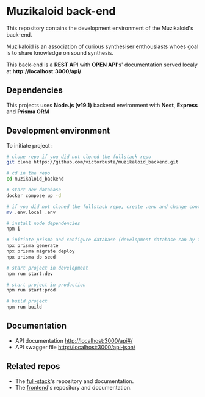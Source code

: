# Muzikaloid back-end

This repository contains the development environment of the Muzikaloid's back-end.

Muzikaloid is an association of curious synthesiser enthousiasts whoes goal is to share knowledge on sound synthesis.

This back-end is a **REST API** with **OPEN API**'s' documentation served localy at **http://localhost:3000/api/**

## Dependencies

This projects uses **Node.js (v19.1)** backend environment with **Nest**, **Express** and **Prisma ORM**

## Development environment

To initiate project :
```bash
# clone repo if you did not cloned the fullstack repo
git clone https://github.com/victorbusta/muzikaloid_backend.git

# cd in the repo
cd muzikaloid_backend

# start dev database
docker compose up -d

# if you did not cloned the fullstack repo, create .env and change content according to your needs
mv .env.local .env

# install node dependencies
npm i

# initiate prisma and configure database (development database can by found in the full-stack repo)
npx prisma generate
npx prisma migrate deploy
npx prisma db seed

# start project in development
npm run start:dev

# start project in production
npm run start:prod

# build project
npm run build
```

## Documentation

+ API documentation [http://localhost:3000/api#/](http://localhost:3000/api#/)
+ API swagger file [http://localhost:3000/api-json/](http://localhost:3000/api-json/)

## Related repos 
+ The [full-stack](https://github.com/victorbusta/muzikaloid_full)'s repository and documentation.
+ The [frontend](https://github.com/victorbusta/muzikaloid_frontend)'s repository and documentation.